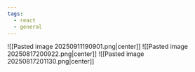 ```yaml
---
tags:
  - react
  - general
---
```

![[Pasted image 20250911190901.png|center]]
![[Pasted image 20250817200922.png|center]]
![[Pasted image 20250817201130.png|center]]